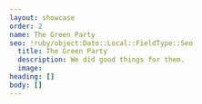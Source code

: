 ```yaml
---
layout: showcase
order: 2
name: The Green Party
seo: !ruby/object:Dato::Local::FieldType::Seo
  title: The Green Party
  description: We did good things for them.
  image: 
heading: []
body: []
---
```


